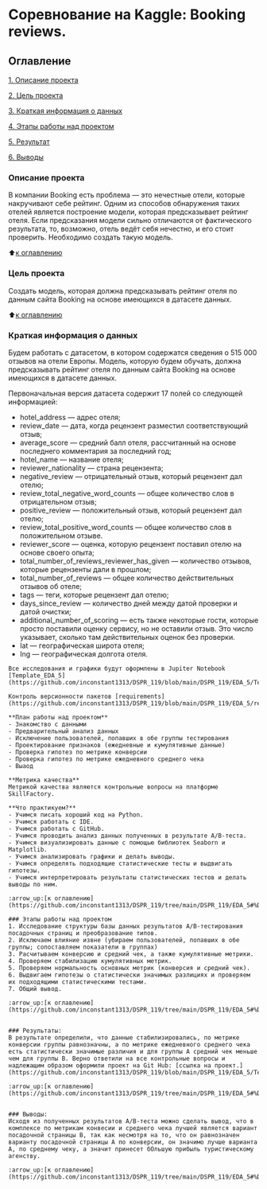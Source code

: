 # Соревнование на Kaggle: Booking reviews.

## Оглавление  
[1. Описание проекта](https://github.com/inconstant1313/DSPR_119/tree/main/DSPR_119/EDA_5#%D0%BE%D0%BF%D0%B8%D1%81%D0%B0%D0%BD%D0%B8%D0%B5-%D0%BF%D1%80%D0%BE%D0%B5%D0%BA%D1%82%D0%B0) 

[2. Цель проекта](https://github.com/inconstant1313/DSPR_119/tree/main/DSPR_119/EDA_5#%D1%86%D0%B5%D0%BB%D1%8C-%D0%BF%D1%80%D0%BE%D0%B5%D0%BA%D1%82%D0%B0)

[3. Краткая информация о данных](https://github.com/inconstant1313/DSPR_119/tree/main/DSPR_119/EDA_5#%D0%BA%D1%80%D0%B0%D1%82%D0%BA%D0%B0%D1%8F-%D0%B8%D0%BD%D1%84%D0%BE%D1%80%D0%BC%D0%B0%D1%86%D0%B8%D1%8F-%D0%BE-%D0%B4%D0%B0%D0%BD%D0%BD%D1%8B%D1%85)

[4. Этапы работы над проектом](https://github.com/inconstant1313/DSPR_119/tree/main/DSPR_119/EDA_5#%D1%8D%D1%82%D0%B0%D0%BF%D1%8B-%D1%80%D0%B0%D0%B1%D0%BE%D1%82%D1%8B-%D0%BD%D0%B0%D0%B4-%D0%BF%D1%80%D0%BE%D0%B5%D0%BA%D1%82%D0%BE%D0%BC)

[5. Результат](https://github.com/inconstant1313/DSPR_119/tree/main/DSPR_119/EDA_5#%D1%80%D0%B5%D0%B7%D1%83%D0%BB%D1%8C%D1%82%D0%B0%D1%82%D1%8B)

[6. Выводы](https://github.com/inconstant1313/DSPR_119/tree/main/DSPR_119/EDA_5#%D0%B2%D1%8B%D0%B2%D0%BE%D0%B4%D1%8B) 

### Описание проекта    
В компании Booking есть проблема — это нечестные отели, которые накручивают себе рейтинг. Одним из способов обнаружения таких отелей является построение модели, которая предсказывает рейтинг отеля. Если предсказания модели сильно отличаются от фактического результата, то, возможно, отель ведёт себя нечестно, и его стоит проверить. Необходимо создать такую модель.

:arrow_up:[к оглавлению](https://github.com/inconstant1313/DSPR_119/tree/main/DSPR_119/EDA_5#%D0%BE%D0%B3%D0%BB%D0%B0%D0%B2%D0%BB%D0%B5%D0%BD%D0%B8%D0%B5)

### Цель проекта    
Cоздать модель, которая должна предсказывать рейтинг отеля по данным сайта Booking на основе имеющихся в датасете данных.

:arrow_up:[к оглавлению](https://github.com/inconstant1313/DSPR_119/tree/main/DSPR_119/EDA_5#%D0%BE%D0%B3%D0%BB%D0%B0%D0%B2%D0%BB%D0%B5%D0%BD%D0%B8%D0%B5)

### Краткая информация о данных

Будем работать с датасетом, в котором содержатся сведения о 515 000 отзывов на отели Европы. Модель, которую будем обучать, должна предсказывать рейтинг отеля по данным сайта Booking на основе имеющихся в датасете данных. 

Первоначальная версия датасета содержит 17 полей со следующей информацией:

* hotel_address — адрес отеля;
* review_date — дата, когда рецензент разместил соответствующий отзыв;
* average_score — средний балл отеля, рассчитанный на основе последнего комментария за последний год;
* hotel_name — название отеля;
* reviewer_nationality — страна рецензента;
* negative_review — отрицательный отзыв, который рецензент дал отелю;
* review_total_negative_word_counts — общее количество слов в отрицательном отзыв;
* positive_review — положительный отзыв, который рецензент дал отелю;
* review_total_positive_word_counts — общее количество слов в положительном отзыве.
* reviewer_score — оценка, которую рецензент поставил отелю на основе своего опыта;
* total_number_of_reviews_reviewer_has_given — количество отзывов, которые рецензенты дали в прошлом;
* total_number_of_reviews — общее количество действительных отзывов об отеле;
* tags — теги, которые рецензент дал отелю;
* days_since_review — количество дней между датой проверки и датой очистки;
* additional_number_of_scoring — есть также некоторые гости, которые просто поставили оценку сервису, но не оставили отзыв. Это число указывает, сколько там действительных оценок без проверки.
* lat — географическая широта отеля;
* lng — географическая долгота отеля.
```
Все исследования и графики будут оформлены в Jupiter Notebook [Template_EDA_5](https://github.com/inconstant1313/DSPR_119/blob/main/DSPR_119/EDA_5/Template_EDA_5.ipynb). 

Контроль версионности пакетов [requirements](https://github.com/inconstant1313/DSPR_119/blob/main/DSPR_119/EDA_5/requirements.txt). 

**План работы над проектом**  
- Знакомство с данными
- Предварительный анализ данных
- Исключение пользователей, попавших в обе группы тестирования
- Проектирование признаков (ежедневные и кумулятивные данные)
- Проверка гипотез по метрике конверсии
- Проверка гипотез по метрике ежедневного среднего чека
- Выаод

**Метрика качества**     
Метрикой качества являются контрольные вопросы на платформе SkillFactory.

**Что практикуем?**     
- Учимся писать хороший код на Python.
- Учимся работать с IDE.
- Учимся работать с GitHub.
- Учимся проводить анализ данных полученных в результате А/В-теста.
- Учимся визуализировать данные с помощью библиотек Seaborn и Matplotlib.
- Учимся анализировать графики и делать выводы.
- Учимся определять подходящие статистические тесты и выдвигать гипотезы.
- Учимся интерпретировать результаты статистических тестов и делать выводы по ним.

:arrow_up:[к оглавлению](https://github.com/inconstant1313/DSPR_119/tree/main/DSPR_119/EDA_5#%D0%BE%D0%B3%D0%BB%D0%B0%D0%B2%D0%BB%D0%B5%D0%BD%D0%B8%D0%B5)

### Этапы работы над проектом  
1. Исследование структуры базы данных результатов А/В-тестирования посадочных страниц и преобразование типов.
2. Исключаем влияние извне (убираем пользователей, попавших в обе группы; сопоставляем показатели в группах)
3. Расчитываем конверсию и средний чек, а также кумулятивные метрики.
4. Проверяем стабилизацию кумулятивных метрик.
5. Проверяем нормальность основных метрик (конверсия и средний чек).
6. Выдвигаем гипотезы о статистически значимых разлициях и проверяем их подходящими статистическими тестами.
7. Общий вывод.

:arrow_up:[к оглавлению](https://github.com/inconstant1313/DSPR_119/tree/main/DSPR_119/EDA_5#%D0%BE%D0%B3%D0%BB%D0%B0%D0%B2%D0%BB%D0%B5%D0%BD%D0%B8%D0%B5)


### Результаты:  
В результате определили, что данные стабилизировались, по метрике конверсии группы равнозначны, а по метрике ежедневного среднего чека есть статистически значимые различия и для группы А средний чек меньше чем для группы В. Верно ответили на все контрольные вопросы и надлежащим образом оформили проект на Git Hub: [ссылка на проект.](https://github.com/inconstant1313/DSPR_119/blob/main/DSPR_119/EDA_5/Template_EDA_5.ipynb)

:arrow_up:[к оглавлению](https://github.com/inconstant1313/DSPR_119/tree/main/DSPR_119/EDA_5#%D0%BE%D0%B3%D0%BB%D0%B0%D0%B2%D0%BB%D0%B5%D0%BD%D0%B8%D0%B5)


### Выводы:  
Исходя из полученных результатов А/В-теста можно сделать вывод, что в комплексе по метрикам конвесии и среднего чека лучшей является вариант посадочной страницы В, так как несмотря на то, что он равнозначен варианту посадочной страницы А по конверсии, он значимо лучше варианта А, по среднему чеку, а значит принесет бОльшую прибыль туристическому агенству.

:arrow_up:[к оглавлению](https://github.com/inconstant1313/DSPR_119/tree/main/DSPR_119/EDA_5#%D0%BE%D0%B3%D0%BB%D0%B0%D0%B2%D0%BB%D0%B5%D0%BD%D0%B8%D0%B5)